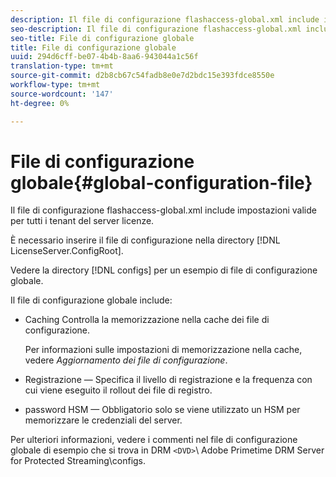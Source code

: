 ```yaml
---
description: Il file di configurazione flashaccess-global.xml include impostazioni valide per tutti i tenant del server licenze.
seo-description: Il file di configurazione flashaccess-global.xml include impostazioni valide per tutti i tenant del server licenze.
seo-title: File di configurazione globale
title: File di configurazione globale
uuid: 294d6cff-be07-4b4b-8aa6-943044a1c56f
translation-type: tm+mt
source-git-commit: d2b8cb67c54fadb8e0e7d2bdc15e393fdce8550e
workflow-type: tm+mt
source-wordcount: '147'
ht-degree: 0%

---
```



# File di configurazione globale{#global-configuration-file}

Il file di configurazione flashaccess-global.xml include impostazioni valide per tutti i tenant del server licenze.

È necessario inserire il file di configurazione nella directory [!DNL LicenseServer.ConfigRoot].

Vedere la directory [!DNL configs] per un esempio di file di configurazione globale.

Il file di configurazione globale include:

* Caching Controlla la memorizzazione nella cache dei file di configurazione.

   Per informazioni sulle impostazioni di memorizzazione nella cache, vedere *Aggiornamento dei file di configurazione*.
* Registrazione — Specifica il livello di registrazione e la frequenza con cui viene eseguito il rollout dei file di registro.
* password HSM — Obbligatorio solo se viene utilizzato un HSM per memorizzare le credenziali del server.

Per ulteriori informazioni, vedere i commenti nel file di configurazione globale di esempio che si trova in DRM `<DVD>`\ Adobe Primetime DRM Server for Protected Streaming\configs.
